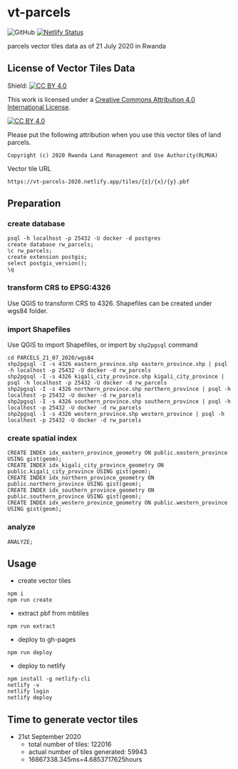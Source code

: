 # vt-parcels
![GitHub](https://img.shields.io/github/license/wasac/vt-parcels-2020)
[![Netlify Status](https://api.netlify.com/api/v1/badges/efe4fdd0-451e-4e32-b845-f8871cab8559/deploy-status)](https://app.netlify.com/sites/vt-parcels-2020/deploys)

parcels vector tiles data as of 21 July 2020 in Rwanda

## License of Vector Tiles Data

Shield: [![CC BY 4.0][cc-by-shield]][cc-by]

This work is licensed under a [Creative Commons Attribution 4.0 International
License][cc-by].

[![CC BY 4.0][cc-by-image]][cc-by]

[cc-by]: http://creativecommons.org/licenses/by/4.0/
[cc-by-image]: https://i.creativecommons.org/l/by/4.0/88x31.png
[cc-by-shield]: https://img.shields.io/badge/License-CC%20BY%204.0-lightgrey.svg

Please put the following attribution when you use this vector tiles of land parcels.
```
Copyright (c) 2020 Rwanda Land Management and Use Authority(RLMUA)
```

Vector tile URL
```
https://vt-parcels-2020.netlify.app/tiles/{z}/{x}/{y}.pbf
```

## Preparation

### create database

```
psql -h localhost -p 25432 -U docker -d postgres
create database rw_parcels;
\c rw_parcels;
create extension postgis;
select postgis_version();
\q
```

### transform CRS to EPSG:4326
Use QGIS to transform CRS to 4326.
Shapefiles can be created under wgs84 folder.

### import Shapefiles
Use QGIS to import Shapefiles, or import by `shp2pgsql` command
```
cd PARCELS_21_07_2020/wgs84
shp2pgsql -I -s 4326 eastern_province.shp eastern_province.shp | psql -h localhost -p 25432 -U docker -d rw_parcels
shp2pgsql -I -s 4326 kigali_city_province.shp kigali_city_province | psql -h localhost -p 25432 -U docker -d rw_parcels
shp2pgsql -I -s 4326 northern_province.shp northern_province | psql -h localhost -p 25432 -U docker -d rw_parcels
shp2pgsql -I -s 4326 southern_province.shp southern_province | psql -h localhost -p 25432 -U docker -d rw_parcels
shp2pgsql -I -s 4326 western_province.shp western_province | psql -h localhost -p 25432 -U docker -d rw_parcels
```

### create spatial index
```
CREATE INDEX idx_eastern_province_geometry ON public.eastern_province USING gist(geom);
CREATE INDEX idx_kigali_city_province_geometry ON public.kigali_city_province USING gist(geom);
CREATE INDEX idx_northern_province_geometry ON public.northern_province USING gist(geom);
CREATE INDEX idx_southern_province_geometry ON public.southern_province USING gist(geom);
CREATE INDEX idx_western_province_geometry ON public.western_province USING gist(geom);
```

### analyze
```
ANALYZE;
```

## Usage

- create vector tiles
```
npm i
npm run create
```

- extract pbf from mbtiles
```
npm run extract
```

- deploy to gh-pages
```
npm run deploy
```

- deploy to netlify
```
npm install -g netlify-cli
netlify -v
netlify login
netlify deploy
```

## Time to generate vector tiles
- 21st September 2020
  - total number of tiles: 122016
  - actual number of tiles generated: 59943
  - 16867338.345ms=4.6853717625hours
